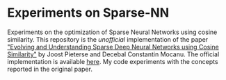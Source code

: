 # Experiments on Sparse-NN
Experiments on the optimization of Sparse Neural Networks using cosine similarity. This repository is the *unofficial* implementation of the paper ["Evolving and Understanding Sparse Deep Neural Networks using Cosine Similarity"](https://arxiv.org/abs/1903.07138) by Joost Pieterse and Decebal Constantin Mocanu. The official implementation is available [here](https://github.com/joostPieterse/CosineSET). My code experiments with the concepts reported in the original paper.
